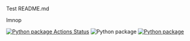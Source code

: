 Test README.md

lmnop

<!--[![Python package Actions Status]-->
<!--(https://github.com/TrentDaniel/GitHubCICD-demo/workflows/Python%20package/badge.svg)](https://github.com/TrentDaniel/GitHubCICD-demo/actions)-->
[![Python package Actions Status](https://github.com/TrentDaniel/GitHubCICD-demo/workflows/Python%20package/badge.svg)](https://github.com/TrentDaniel/GitHubCICD-demo/actions)
![Python package](https://github.com/TrentDaniel/GitHubCICD-demo/workflows/Python%20package/badge.svg?branch=some_branch&event=push)
[![Python package](https://github.com/TrentDaniel/GitHubCICD-demo/workflows/Python%20package/badge.svg?branch=some_branch&event=push)](https://github.com/TrentDaniel/GitHubCICD-demo/actions)
